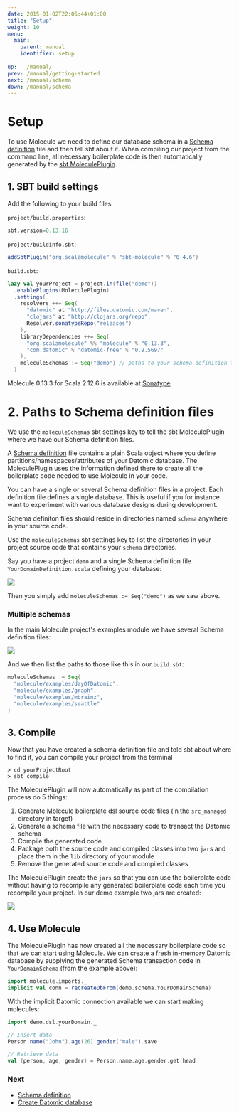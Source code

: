 ```yaml
---
date: 2015-01-02T22:06:44+01:00
title: "Setup"
weight: 10
menu:
  main:
    parent: manual
    identifier: setup
    
up:   /manual/
prev: /manual/getting-started
next: /manual/schema
down: /manual/schema
---
```


# Setup

To use Molecule we need to define our database schema in a [Schema definition](/manual/schema) file and then tell
sbt about it. When compiling our project from the command line, all necessary boilerplate code is 
then automatically generated by the [sbt MoleculePlugin](https://github.com/scalamolecule/sbt-molecule).

## 1. SBT build settings

Add the following to your build files: 

`project/build.properties`:

```scala
sbt.version=0.13.16
```

`project/buildinfo.sbt`:

```scala
addSbtPlugin("org.scalamolecule" % "sbt-molecule" % "0.4.6")
```

`build.sbt`:

```scala
lazy val yourProject = project.in(file("demo"))
  .enablePlugins(MoleculePlugin)
  .settings(
    resolvers ++= Seq(
      "datomic" at "http://files.datomic.com/maven",
      "clojars" at "http://clojars.org/repo",
      Resolver.sonatypeRepo("releases")
    ),
    libraryDependencies ++= Seq(
      "org.scalamolecule" %% "molecule" % "0.13.3",
      "com.datomic" % "datomic-free" % "0.9.5697"
    ),
    moleculeSchemas := Seq("demo") // paths to your schema definition files...
  )
```
Molecule 0.13.3 for Scala 2.12.6 is available at
[Sonatype](https://oss.sonatype.org/content/repositories/releases/org/scalamolecule/molecule_2.12/).


# 2. Paths to Schema definition files

We use the `moleculeSchemas` sbt settings key to tell the sbt MoleculePlugin where we have our Schema definition files.

A [Schema definition](/manual/schema) file contains a plain Scala object where you define
partitions/namespaces/attributes of your Datomic database. The MoleculePlugin uses the information
defined there to create all the boilerplate code needed to use Molecule in your code.

You can have a single or several Schema definition files in a project. Each definition file defines a single database. 
This is useful if you for instance want to experiment with various database designs during development.

Schema definiton files should reside in directories named `schema` anywhere in your source code.

Use the `moleculeSchemas` sbt settings key to list the directories in your project source
code that contains your `schema` directories.

Say you have a project `demo` and a single Schema definition file `YourDomainDefinition.scala`
defining your database:

![](/img/dirs1.png)

Then you simply add `moleculeSchemas := Seq("demo")` as we saw above.

### Multiple schemas

In the main Molecule project's examples module we have several Schema definition files:

![](/img/dirs2.png)

And we then list the paths to those like this in our `build.sbt`:

```scala
moleculeSchemas := Seq(
  "molecule/examples/dayOfDatomic",
  "molecule/examples/graph",
  "molecule/examples/mbrainz",
  "molecule/examples/seattle"
)
```

## 3. Compile

Now that you have created a schema definition file and told sbt about where to find it, you can compile 
your project from the terminal

```
> cd yourProjectRoot
> sbt compile
```

The MoleculePlugin will now automatically as part of the compilation process do 5 things:

1. Generate Molecule boilerplate dsl source code files (in the `src_managed` directory in target)
2. Generate a schema file with the necessary code to transact the Datomic schema  
3. Compile the generated code
4. Package both the source code and compiled classes into two `jar`s and place them in the `lib` directory of your module
5. Remove the generated source code and compiled classes

The MoleculePlugin create the `jars` so that you can use the boilerplate code without having to recompile any 
generated boilerplate code each time you recompile your project. In our demo example two jars are created:

![](/img/jars.png)


## 4. Use Molecule

The MoleculePlugin has now created all the necessary boilerplate code so that we can start using Molecule. We can
create a fresh in-memory Datomic database by supplying the generated Schema transaction code in `YourDomainSchema` 
(from the example above):

```scala
import molecule.imports._
implicit val conn = recreateDbFrom(demo.schema.YourDomainSchema)
```

With the implicit Datomic connection available we can start making molecules:

```scala
import demo.dsl.yourDomain._

// Insert data
Person.name("John").age(26).gender("male").save

// Retrieve data
val (person, age, gender) = Person.name.age.gender.get.head
```

### Next

- [Schema definition](/manual/schema)
- [Create Datomic database](/manual/schema/transaction)